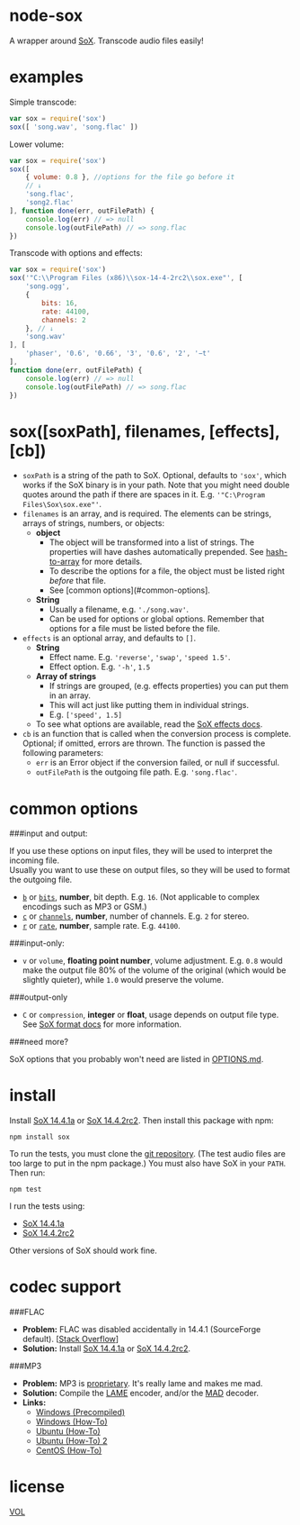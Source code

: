 node-sox
========

A wrapper around [SoX][sox]. Transcode audio files easily!



examples
========

Simple transcode:
```js
var sox = require('sox')
sox([ 'song.wav', 'song.flac' ])
```

Lower volume:
```js
var sox = require('sox')
sox([
	{ volume: 0.8 }, //options for the file go before it
	// ↓
	'song.flac',
	'song2.flac'
], function done(err, outFilePath) {
	console.log(err) // => null
	console.log(outFilePath) // => song.flac
})
```

Transcode with options and effects:
```js
var sox = require('sox')
sox('"C:\\Program Files (x86)\\sox-14-4-2rc2\\sox.exe"', [
	'song.ogg',
	{
		bits: 16,
		rate: 44100,
		channels: 2
	}, // ↓
	'song.wav'
], [
	'phaser', '0.6', '0.66', '3', '0.6', '2', '−t'
],
function done(err, outFilePath) {
	console.log(err) // => null
	console.log(outFilePath) // => song.flac
})
```



sox([soxPath], filenames, [effects], [cb])
==========================================

- `soxPath` is a string of the path to SoX. Optional, defaults to `'sox'`, which works if the SoX binary is in your path. Note that you might need double quotes around the path if there are spaces in it. E.g. `'"C:\Program Files\Sox\sox.exe"'`.
- `filenames` is an array, and is required. The elements can be strings, arrays of strings, numbers, or objects:
	- **object**
		- The object will be transformed into a list of strings. The properties will have dashes automatically prepended. See [hash-to-array][hta] for more details.
		- To describe the options for a file, the object must be listed right *before* that file.
		- See [common options](#common-options].
	- **String**
		- Usually a filename, e.g. `'./song.wav'`.
		- Can be used for options or global options. Remember that options for a file must be listed before the file.
- `effects` is an optional array, and defaults to `[]`.
	- **String**
		- Effect name. E.g. `'reverse'`, `'swap'`, `'speed 1.5'`.
		- Effect option. E.g. `'-h'`, `1.5`
	- **Array of strings**
		- If strings are grouped, (e.g. effects properties) you can put them in an array.
		- This will act just like putting them in individual strings.
		- E.g. `['speed', 1.5]`
	- To see what options are available, read the [SoX effects docs][sox-effects].
- `cb` is an function that is called when the conversion process is complete. Optional; if omitted, errors are thrown. The function is passed the following parameters:
	- `err` is an Error object if the conversion failed, or null if successful.
	- `outFilePath` is the outgoing file path. E.g. `'song.flac'`.



common options
==============

###input and output:

If you use these options on input files, they will be used to interpret the incoming file.  
Usually you want to use these on output files, so they will be used to format the outgoing file.

- [`b`][bitdepth-arg] or [`bits`][bitdepth-arg], **number**, bit depth. E.g. `16`. (Not applicable to complex encodings such as MP3 or GSM.)
- [`c`][channel-arg] or [`channels`][channel-arg], **number**, number of channels. E.g. `2` for stereo.
- [`r`][samplerate-arg] or [`rate`][samplerate-arg], **number**, sample rate. E.g. `44100`.

###input-only:

- `v` or `volume`, **floating point number**, volume adjustment. E.g. `0.8` would make the output file 80% of the volume of the original (which would be slightly quieter), while `1.0` would preserve the volume.

###output-only

- `C` or `compression`, **integer** or **float**, usage depends on output file type. See [SoX format docs][sox-format] for more information.

###need more?

SoX options that you probably won't need are listed in [OPTIONS.md][options].



install
=======

Install [SoX 14.4.1a][sox-1441] or [SoX 14.4.2rc2][sox-1442]. Then install this package with npm: 

```
npm install sox
```

To run the tests, you must clone the [git repository](https://github.com/ArtskydJ/sox). (The test audio files are too large to put in the npm package.) You must also have SoX in your `PATH`. Then run:

```
npm test
```

I run the tests using:

- [SoX 14.4.1a][sox-1441]
- [SoX 14.4.2rc2][sox-1442]

Other versions of SoX should work fine.



codec support
=============

###FLAC

- **Problem:** FLAC was disabled accidentally in 14.4.1 (SourceForge default). [[Stack Overflow][so-flac]]
- **Solution:** Install [SoX 14.4.1a][sox-1441] or [SoX 14.4.2rc2][sox-1442].

###MP3

- **Problem:** MP3 is [proprietary](https://en.wikipedia.org/wiki/LAME#Patents_and_legal_issues). It's really lame and makes me mad.
- **Solution:** Compile the [LAME][lame] encoder, and/or the [MAD][mad] decoder.
- **Links:**
	- [Windows (Precompiled)](https://github.com/EaterOfCode/sux/tree/master/win_libs)
	- [Windows (How-To)](http://www.codeproject.com/Articles/33901/Compiling-SOX-with-Lame-and-Libmad-for-Windows)
	- [Ubuntu (How-To)](http://superuser.com/questions/421153/how-to-add-a-mp3-handler-to-sox)
	- [Ubuntu (How-To) 2](http://eggblog.invertedegg.com/?p=19)
	- [CentOS (How-To)](http://techblog.netwater.com/?p=4)



license
=======

[VOL](http://veryopenlicense.com)



[sox]:         http://sox.sourceforge.net/
[sox-1441]:    http://sourceforge.net/projects/sox/files/sox/14.4.1/
[sox-1442]:    http://sourceforge.net/projects/sox/files/release_candidates/sox/14.4.2rc2/
[sox-effects]: http://sox.sourceforge.net/sox.html#EFFECTS
[sox-format]:  http://sox.sourceforge.net/soxformat.html
[bitdepth-arg]:   https://en.wikipedia.org/wiki/Audio_bit_depth
[channel-arg]:    https://en.wikipedia.org/wiki/Audio_channel
[samplerate-arg]: https://en.wikipedia.org/wiki/Sampling_(signal_processing)#Sampling_rate
[options]: https://github.com/ArtskydJ/sox/blob/master/OPTIONS.md
[hta]:     https://github.com/ArtskydJ/hash-to-array
[lame]:    http://lame.sourceforge.net/
[mad]:     http://www.underbit.com/products/mad
[so-flac]: http://stackoverflow.com/questions/23382500/how-to-install-flac-support-flac-libraries-to-sox-in-windows/25755799
